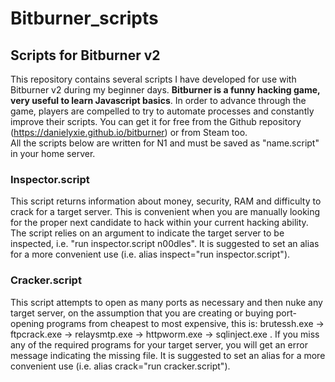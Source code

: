 # Bitburner_scripts
## Scripts for Bitburner v2
This repository contains several scripts I have developed for use with Bitburner v2 during my beginner days. <b>Bitburner is a funny hacking game, very useful to learn Javascript basics</b>. In order to advance through the game, players are compelled to try to automate processes and constantly improve their scripts. You can get it for free from the Github repository (https://danielyxie.github.io/bitburner) or from Steam too.<br>
All the scripts below are written for N1 and must be saved as "name.script" in your home server.

### Inspector.script
This script returns information about money, security, RAM and difficulty to crack for a target server. This is convenient when you are manually looking for the proper next candidate to hack within your current hacking ability. The script relies on an argument to indicate the target server to be inspected, i.e. "run inspector.script n00dles". It is suggested to set an alias for a more convenient use (i.e. alias inspect="run inspector.script").

### Cracker.script
This script attempts to open as many ports as necessary and then nuke any target server, on the assumption that you are creating or buying port-opening programs from cheapest to most expensive, this is: brutessh.exe -> ftpcrack.exe -> relaysmtp.exe -> httpworm.exe -> sqlinject.exe . If you miss any of the required programs for your target server, you will get an error message indicating the missing file. It is suggested to set an alias for a more convenient use (i.e. alias crack="run cracker.script").
